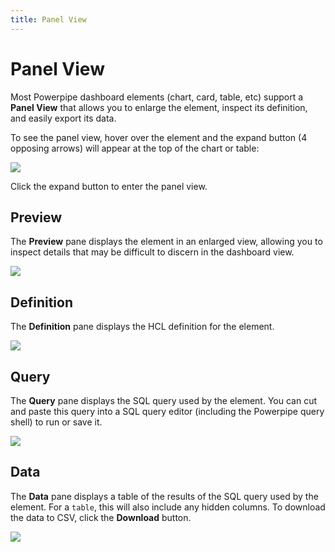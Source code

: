 ```yaml
---
title: Panel View
---
```



# Panel View

Most Powerpipe dashboard elements (chart, card, table, etc) support a **Panel View** that allows you to enlarge the element, inspect its definition, and easily export its data.  

To see the panel view, hover over the element and the expand button (4 opposing arrows) will appear at the top of the chart or table:   

![](/images/docs/cost_chart_with_expander.png)


Click the expand button to enter the panel view.

## Preview

The **Preview** pane displays the element in an enlarged view, allowing you to inspect details that may be difficult to discern in the dashboard view.

![](/images/docs/cost_chart_preview.png)


## Definition

The **Definition** pane displays the HCL definition for the element. 

![](/images/docs/cost_chart_definition.png)


## Query

The **Query** pane displays the SQL query used by the element.  You can cut and paste this query into a SQL query editor (including the Powerpipe query shell) to run or save it.

![](/images/docs/cost_chart_query.png)

## Data

The **Data** pane displays a table of the results of the SQL query used by the element.  For a `table`, this will also include any hidden columns.  To download the data to CSV, click the **Download** button.

![](/images/docs/cost_chart_data.png)


